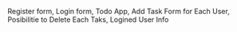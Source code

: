 Register form,
Login form,
Todo App,
Add Task Form for Each User,
Posibilitie to Delete Each Taks,
Logined User Info
